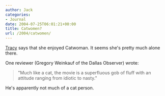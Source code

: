 ```yaml
---
author: Jack
categories:
- Journal
date: 2004-07-25T06:01:21+00:00
title: Catwomen?
url: /2004/catwomen/
---
```


[Tracy][1] says that she enjoyed Catwoman. It seems she's pretty much alone there.

One reviewer (Gregory Weinkauf of the Dallas Observer) wrote:

> 
> 
> "Much like a cat, the movie is a superfluous gob of fluff with an attitude ranging from idiotic to nasty."
> 
> 

He's apparently not much of a cat person.

 [1]: http://www.sistercat.com/archives/001176.php